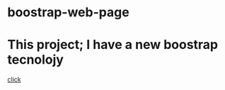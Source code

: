 # boostrap-web-page
# This project; I have a new boostrap tecnolojy
[click](!https://127.0.0.1:5501/index.html)
